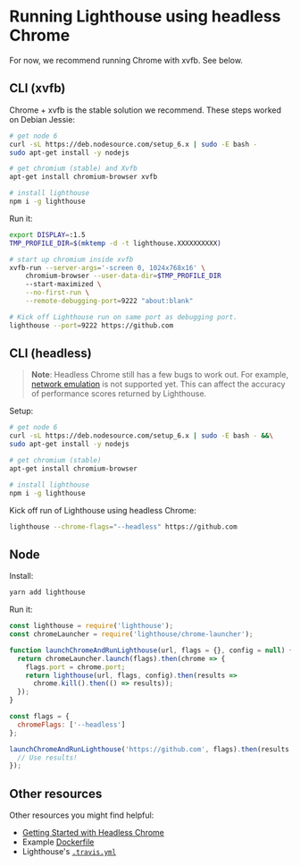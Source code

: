 # Running Lighthouse using headless Chrome

For now, we recommend running Chrome with xvfb. See below.

## CLI (xvfb)

Chrome + xvfb is the stable solution we recommend. These steps worked on Debian Jessie:

```sh
# get node 6
curl -sL https://deb.nodesource.com/setup_6.x | sudo -E bash -
sudo apt-get install -y nodejs

# get chromium (stable) and Xvfb
apt-get install chromium-browser xvfb

# install lighthouse
npm i -g lighthouse
```

Run it:

```sh
export DISPLAY=:1.5
TMP_PROFILE_DIR=$(mktemp -d -t lighthouse.XXXXXXXXXX)

# start up chromium inside xvfb
xvfb-run --server-args='-screen 0, 1024x768x16' \
    chromium-browser --user-data-dir=$TMP_PROFILE_DIR
    --start-maximized \
    --no-first-run \
    --remote-debugging-port=9222 "about:blank"

# Kick off Lighthouse run on same port as debugging port.
lighthouse --port=9222 https://github.com
```

## CLI (headless)

> **Note**: Headless Chrome still has a few bugs to work out. For example, [network emulation](https://bugs.chromium.org/p/chromium/issues/detail?id=728451) is not supported yet.
This can affect the accuracy of performance scores returned by Lighthouse.

Setup:

```sh
# get node 6
curl -sL https://deb.nodesource.com/setup_6.x | sudo -E bash - &&\
sudo apt-get install -y nodejs

# get chromium (stable)
apt-get install chromium-browser

# install lighthouse
npm i -g lighthouse
```

Kick off run of Lighthouse using headless Chrome:

```sh
lighthouse --chrome-flags="--headless" https://github.com
```

## Node

Install:

```sh
yarn add lighthouse
```

Run it:

```javascript
const lighthouse = require('lighthouse');
const chromeLauncher = require('lighthouse/chrome-launcher');

function launchChromeAndRunLighthouse(url, flags = {}, config = null) {
  return chromeLauncher.launch(flags).then(chrome => {
    flags.port = chrome.port;
    return lighthouse(url, flags, config).then(results =>
      chrome.kill().then(() => results));
  });
}

const flags = {
  chromeFlags: ['--headless']
};

launchChromeAndRunLighthouse('https://github.com', flags).then(results => {
  // Use results!
});
```

## Other resources

Other resources you might find helpful:

- [Getting Started with Headless Chrome](https://developers.google.com/web/updates/2017/04/headless-chrome)
- Example [Dockerfile](https://github.com/ebidel/lighthouse-ci/blob/master/builder/Dockerfile.headless)
- Lighthouse's [`.travis.yml`](https://github.com/GoogleChrome/lighthouse/blob/master/.travis.yml)
